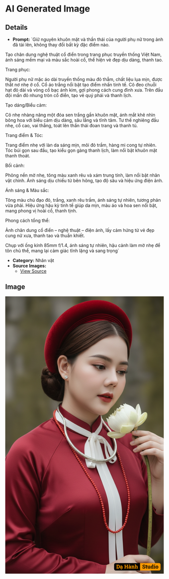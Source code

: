 # AI Generated Image

## Details
- **Prompt:** `Giữ nguyên khuôn mặt và thần thái của người phụ nữ trong ảnh đã tải lên, không thay đổi bất kỳ đặc điểm nào.

Tạo chân dung nghệ thuật cổ điển trong trang phục truyền thống Việt Nam, ánh sáng mềm mại và màu sắc hoài cổ, thể hiện vẻ đẹp dịu dàng, thanh tao.

Trang phục:

Người phụ nữ mặc áo dài truyền thống màu đỏ thẫm, chất liệu lụa mịn, được thắt nơ nhẹ ở cổ. Cổ áo trắng nổi bật tạo điểm nhấn tinh tế. Cô đeo chuỗi hạt đỏ dài và vòng cổ bạc ánh kim, gợi phong cách cung đình xưa. Trên đầu đội mấn đỏ nhung tròn cổ điển, tạo vẻ quý phái và thanh lịch.

Tạo dáng/Biểu cảm:

Cô nhẹ nhàng nâng một đóa sen trắng gần khuôn mặt, ánh mắt khẽ nhìn bông hoa với biểu cảm dịu dàng, sâu lắng và tĩnh tâm. Tư thế nghiêng đầu nhẹ, cổ cao, vai thẳng, toát lên thần thái đoan trang và thanh tú.

Trang điểm & Tóc:

Trang điểm nhẹ với làn da sáng mịn, môi đỏ trầm, hàng mi cong tự nhiên. Tóc búi gọn sau đầu, tạo kiểu gọn gàng thanh lịch, làm nổi bật khuôn mặt thanh thoát.

Bối cảnh:

Phông nền mờ nhẹ, tông màu xanh rêu và xám trung tính, làm nổi bật nhân vật chính. Ánh sáng dịu chiếu từ bên hông, tạo độ sâu và hiệu ứng điện ảnh.

Ánh sáng & Màu sắc:

Tông màu chủ đạo đỏ, trắng, xanh rêu trầm, ánh sáng tự nhiên, tương phản vừa phải. Hiệu ứng hậu kỳ tinh tế giúp da mịn, màu áo và hoa sen nổi bật, mang phong vị hoài cổ, thanh tịnh.

Phong cách tổng thể:

Ảnh chân dung cổ điển – nghệ thuật – điện ảnh, lấy cảm hứng từ vẻ đẹp cung nữ xưa, thanh tao và thuần khiết.

Chụp với ống kính 85mm f/1.4, ánh sáng tự nhiên, hậu cảnh làm mờ nhẹ để tôn chủ thể, mang lại cảm giác tĩnh lặng và sang trọng`
- **Category:** Nhân vật
- **Source Images:**
  - [View Source](https://raw.githubusercontent.com/lenzcomvth/ImageLibrary/main/Female.png)

## Image
![AI Generated Image](./image-2025-10-06T22-00-44-145Z-fl997.png)